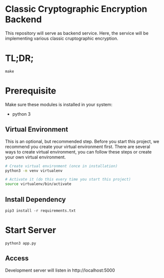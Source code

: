 # Classic Cryptographic Encryption Backend
This repository will serve as backend service. Here, the service will be implementing various classic cruptographic encryption.

# TL;DR;
```
make
```

# Prerequisite
Make sure these modules is installed in your system:
* python 3

## Virtual Environment 
This is an optional, but recommended step.
Before you start this project, we recommend you create your virtual environment first.
There are several ways to create virtual environment, you can follow these steps or create your own virtual environment.
```bash
# Create virtual environment (once in installation)
python3 -m venv virtualenv

# Activate it (do this every time you start this project)
source virtualenv/bin/activate
```

## Install Dependency
```
pip3 install -r requirements.txt
```

# Start Server
```
python3 app.py
```
## Access
Development server will listen in http://localhost:5000